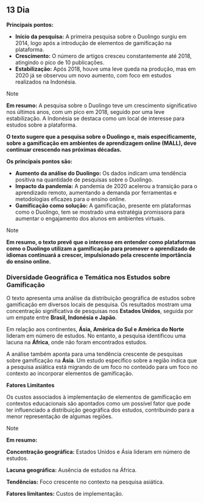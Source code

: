 ## 13 Dia


**Principais pontos:**

* **Início da pesquisa:** A primeira pesquisa sobre o Duolingo surgiu em 2014, logo após a introdução de elementos de gamificação na plataforma.
* **Crescimento:** O número de artigos cresceu constantemente até 2018, atingindo o pico de 10 publicações. 
* **Estabilização:** Após 2018, houve uma leve queda na produção, mas em 2020 já se observou um novo aumento, com foco em estudos realizados na Indonésia.

> [!NOTE]
**Em resumo:** A pesquisa sobre o Duolingo teve um crescimento significativo nos últimos anos, com um pico em 2018, seguido por uma leve estabilização. A Indonésia se destaca como um local de interesse para estudos sobre a plataforma.

**O texto sugere que a pesquisa sobre o Duolingo e, mais especificamente, sobre a gamificação em ambientes de aprendizagem online (MALL), deve continuar crescendo nas próximas décadas.**

**Os principais pontos são:**

* **Aumento da análise do Duolingo:** Os dados indicam uma tendência positiva na quantidade de pesquisas sobre o Duolingo.
* **Impacto da pandemia:** A pandemia de 2020 acelerou a transição para o aprendizado remoto, aumentando a demanda por ferramentas e metodologias eficazes para o ensino online.
* **Gamificação como solução:** A gamificação, presente em plataformas como o Duolingo, tem se mostrado uma estratégia promissora para aumentar o engajamento dos alunos em ambientes virtuais.

> [!NOTE]
**Em resumo, o texto prevê que o interesse em entender como plataformas como o Duolingo utilizam a gamificação para promover o aprendizado de idiomas continuará a crescer, impulsionado pela crescente importância do ensino online.**


### **Diversidade Geográfica e Temática nos Estudos sobre Gamificação**

O texto apresenta uma análise da distribuição geográfica de estudos sobre gamificação em diversos locais de pesquisa. Os resultados mostram uma concentração significativa de pesquisas nos **Estados Unidos**, seguida por um empate entre **Brasil, Indonésia e Japão**. 

Em relação aos continentes, **Ásia, América do Sul e América do Norte** lideram em número de estudos. No entanto, a pesquisa identificou uma lacuna na **África**, onde não foram encontrados estudos. 

A análise também aponta para uma tendência crescente de pesquisas sobre gamificação na **Ásia**. Um estudo específico sobre a região indica que a pesquisa asiática está migrando de um foco no conteúdo para um foco no contexto ao incorporar elementos de gamificação. 

**Fatores Limitantes**

Os custos associados à implementação de elementos de gamificação em contextos educacionais são apontados como um possível fator que pode ter influenciado a distribuição geográfica dos estudos, contribuindo para a menor representação de algumas regiões.

> [!NOTE]
>
> **Em resumo:**
> 
> **Concentração geográfica:** Estados Unidos e Ásia lideram em número de estudos.
> 
> **Lacuna geográfica:** Ausência de estudos na África.
> 
> **Tendências:** Foco crescente no contexto na pesquisa asiática.
> 
> **Fatores limitantes:** Custos de implementação. 




